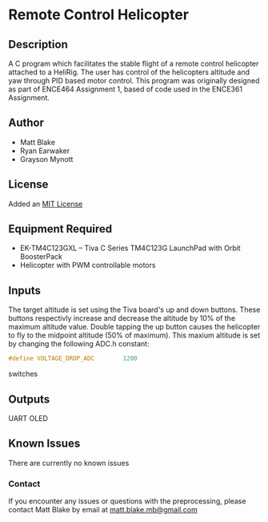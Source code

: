 # Remote Control Helicopter 

## Description
A C program which facilitates the stable flight of a remote control helicopter attached to a HeliRig. The user has control of the helicopters altitude and yaw through PID based motor control. This program was originally designed as part of ENCE464 Assignment 1, based of code used in the ENCE361 Assignment.

## Author
+ Matt Blake
+ Ryan Earwaker
+ Grayson Mynott 

## License
Added an [MIT License](LICENSE)

## Equipment Required
+ EK-TM4C123GXL – Tiva C Series TM4C123G LaunchPad with Orbit BoosterPack
+ Helicopter with PWM controllable motors


## Inputs
The target altitude is set using the Tiva board's up and down buttons. These buttons respectivly increase and decrease the altitude by 10% of the maximum altitude value. Double tapping the up button causes the helicopter to fly to the midpoint altitude (50% of maximum). This maxium altitude is set by changing the following ADC.h constant:
```c
#define VOLTAGE_DROP_ADC        1200 
```


switches

## Outputs
UART
OLED

## Known Issues
There are currently no known issues

### Contact
If you encounter any issues or questions with the preprocessing, please contact 
Matt Blake by email at matt.blake.mb@gmail.com
